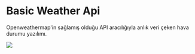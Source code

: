 # Basic Weather Api 
Openweathermap'in sağlamış olduğu API aracılığıyla anlık veri çeken hava durumu yazılımı.



[![](https://i.ibb.co/SXxHGSM/Ekran-Al-nt-s.png)](https://i.ibb.co/SXxHGSM/Ekran-Al-nt-s.png)
